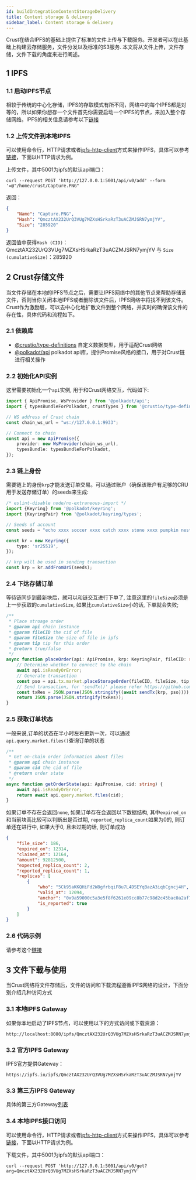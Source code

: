 ```yaml
---
id: buildIntegrationContentStorageDelivery
title: Content storage & delivery
sidebar_label: Content storage & delivery
---
```


Crust在结合IPFS的基础上提供了标准的文件上传与下载服务。开发者可以在此基础上构建云存储服务，文件分发以及标准的S3服务. 本文将从文件上传，文件存储，文件下载的角度来进行阐述。

## 1 IPFS

### 1.1 启动IPFS节点
相较于传统的中心化存储，IPFS的存取模式有所不同，网络中的每个IPFS都是对等的，所以如果你想存一个文件首先你需要启动一个IPFS的节点，来加入整个存储网络。IPFS的相关信息请参考以下[链接](https://github.com/ipfs/go-ipfs)

### 1.2 上传文件到本地IPFS
可以使用命令行，HTTP请求或者[ipfs-http-client](https://www.npmjs.com/package/ipfs-http-client)方式来操作IPFS，具体可以参考[链接](https://github.com/ipfs/go-ipfs)，下面以HTTP请求为例。

上传文件，其中5001为ipfs的默认api端口：
```shell
curl --request POST 'http://127.0.0.1:5001/api/v0/add' --form '=@"/home/crust/Capture.PNG"
```
返回：
```json
{
    "Name": "Capture.PNG",
    "Hash": "QmcztAX232UrQ3VUg7MZXsHSrkaRzT3uACZMJSRN7ymjYV",
    "Size": "285920"
}
```
返回值中获得`Hash (CID)`：QmcztAX232UrQ3VUg7MZXsHSrkaRzT3uACZMJSRN7ymjYV 与 `Size (cumulativeSize)`：285920

## 2 Crust存储文件

当文件存储在本地的IPFS节点之后，需要让IPFS网络中的其他节点来帮助存储该文件，否则当你关闭本地IPFS或者删除该文件后，IPFS网络中将找不到该文件。Crust作为激励层，可以去中心化地扩散文件到整个网络，并实时的确保该文件的存在性，具体代码和流程如下。

### 2.1 依赖库
- [@crustio/type-definitions](https://github.com/crustio/crust.js) 自定义数据类型，用于适配Crust网络
- [@polkadot/api](https://github.com/polkadot-js/api) polkadot api库，提供Promise风格的接口，用于对Crust链进行相关操作

### 2.2 初始化API实例

这里需要初始化一个`api`实例, 用于和Crust网络交互，代码如下:

```typescript
import { ApiPromise, WsProvider } from '@polkadot/api';
import { typesBundleForPolkadot, crustTypes } from '@crustio/type-definitions';

// WS address of Crust chain
const chain_ws_url = "ws://127.0.0.1:9933";

// Connect to chain
const api = new ApiPromise({
    provider: new WsProvider(chain_ws_url),
    typesBundle: typesBundleForPolkadot,
});
```

### 2.3 链上身份
需要链上的身份`krp`才能发送订单交易。可以通过账户（确保该账户有足够的CRU用于发送存储订单）的seeds来生成:

```typescript
/* eslint-disable node/no-extraneous-import */
import {Keyring} from '@polkadot/keyring';
import {KeyringPair} from '@polkadot/keyring/types';

// Seeds of account
const seeds = "echo xxxx soccer xxxx catch xxxx stone xxxx pumpkin nest merge xxxx";

const kr = new Keyring({
    type: 'sr25519',
});

// krp will be used in sending transaction
const krp = kr.addFromUri(seeds);
```

### 2.4 下达存储订单

等待链同步到最新块后，就可以和链交互进行下单了, 注意这里的`fileSize`必须是上一步获取的`cumulativeSize`, 如果比`cumulativeSize`小的话, 下单就会失败;

```typescript
/**
 * Place stroage order
 * @param api chain instance
 * @param fileCID the cid of file
 * @param fileSize the size of file in ipfs
 * @param tip tip for this order
 * @return true/false
 */
async function placeOrder(api: ApiPromise, krp: KeyringPair, fileCID: string, fileSize: number, tip: number) {
    // Determine whether to connect to the chain
    await api.isReadyOrError;
    // Generate transaction
    const pso = api.tx.market.placeStorageOrder(fileCID, fileSize, tip, false);
    // Send transaction, for 'sendTx()' please refer https://github.com/crustio/crust-demo/blob/main/sample-store-demo/src/utils.ts
    const txRes = JSON.parse(JSON.stringify((await sendTx(krp, pso))));
    return JSON.parse(JSON.stringify(txRes));
}
```

### 2.5 获取订单状态

一般来说,订单的状态在半小时左右更新一次，可以通过 `api.query.market.files()`查询订单的状态

```typescript
/**
 * Get on-chain order information about files
 * @param api chain instance
 * @param cid the cid of file
 * @return order state
 */
async function getOrderState(api: ApiPromise, cid: string) {
    await api.isReadyOrError;
    return await api.query.market.files(cid);
}
```

如果订单不存在会返回`none`, 如果订单存在会返回以下数据结构, 其中`expired_on`和当前块高比较可以判断出是否过期, `reported_replica_count`如果为0的, 则订单还在进行中, 如果大于0, 且未过期的话, 则订单成功
```json
{
	"file_size": 186,
	"expired_on": 12314,
	"claimed_at": 12164,
	"amount": 92812500,
	"expected_replica_count": 2,
	"reported_replica_count": 1,
	"replicas": [
		{
			"who": "5Ck95aKKQHiFd2W8gfrbqiF8u7L4DSEYqBazA3iqbCgncj4H",
			"valid_at": 12094,
			"anchor": "0x9a59000c5a3e5f8f6261e09cc8b77c98d2c45bac0a2af7a151d97a392b927b074c6d580053e50f11325ca0dc3f2135eb4372b6f4e73329f99705208a31c4d728",
			"is_reported": true
		}
	]
}
```

### 2.6 代码示例

请参考这个[链接](https://github.com/crustio/crust-demo)

## 3 文件下载与使用

当Crust网络将文件存储后，文件的访问和下载流程遵循IPFS网络的设计，下面分别介绍几种访问方式

### 3.1 本地IPFS Gateway

如果你本地启动了IPFS节点，可以使用以下的方式访问或下载资源：

```
http://localhost:8080/ipfs/QmcztAX232UrQ3VUg7MZXsHSrkaRzT3uACZMJSRN7ymjYV
```

### 3.2 官方IPFS Gateway

IPFS官方提供Gateway：
```
https://ipfs.io/ipfs/QmcztAX232UrQ3VUg7MZXsHSrkaRzT3uACZMJSRN7ymjYV
```

### 3.3 第三方IPFS Gateway

具体的第三方Gateway[列表](https://ipfs.github.io/public-gateway-checker)

### 3.4 本地IPFS接口访问

可以使用命令行，HTTP请求或者[ipfs-http-client](https://www.npmjs.com/package/ipfs-http-client)方式来操作IPFS，具体可以参考[链接](https://github.com/ipfs/go-ipfs)，下面以HTTP请求为例。

下载文件，其中5001为ipfs的默认api端口：
```shell
curl --request POST 'http://127.0.0.1:5001/api/v0/get?arg=QmcztAX232UrQ3VUg7MZXsHSrkaRzT3uACZMJSRN7ymjYV'
```
